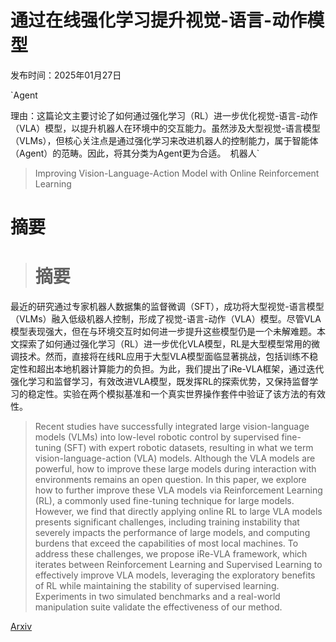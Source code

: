 # 通过在线强化学习提升视觉-语言-动作模型

发布时间：2025年01月27日

`Agent

理由：这篇论文主要讨论了如何通过强化学习（RL）进一步优化视觉-语言-动作（VLA）模型，以提升机器人在环境中的交互能力。虽然涉及大型视觉-语言模型（VLMs），但核心关注点是通过强化学习来改进机器人的控制能力，属于智能体（Agent）的范畴。因此，将其分类为Agent更为合适。` `机器人`

> Improving Vision-Language-Action Model with Online Reinforcement Learning

# 摘要

> # 摘要
最近的研究通过专家机器人数据集的监督微调（SFT），成功将大型视觉-语言模型（VLMs）融入低级机器人控制，形成了视觉-语言-动作（VLA）模型。尽管VLA模型表现强大，但在与环境交互时如何进一步提升这些模型仍是一个未解难题。本文探索了如何通过强化学习（RL）进一步优化VLA模型，RL是大型模型常用的微调技术。然而，直接将在线RL应用于大型VLA模型面临显著挑战，包括训练不稳定性和超出本地机器计算能力的负担。为此，我们提出了iRe-VLA框架，通过迭代强化学习和监督学习，有效改进VLA模型，既发挥RL的探索优势，又保持监督学习的稳定性。实验在两个模拟基准和一个真实世界操作套件中验证了该方法的有效性。

> Recent studies have successfully integrated large vision-language models (VLMs) into low-level robotic control by supervised fine-tuning (SFT) with expert robotic datasets, resulting in what we term vision-language-action (VLA) models. Although the VLA models are powerful, how to improve these large models during interaction with environments remains an open question. In this paper, we explore how to further improve these VLA models via Reinforcement Learning (RL), a commonly used fine-tuning technique for large models. However, we find that directly applying online RL to large VLA models presents significant challenges, including training instability that severely impacts the performance of large models, and computing burdens that exceed the capabilities of most local machines. To address these challenges, we propose iRe-VLA framework, which iterates between Reinforcement Learning and Supervised Learning to effectively improve VLA models, leveraging the exploratory benefits of RL while maintaining the stability of supervised learning. Experiments in two simulated benchmarks and a real-world manipulation suite validate the effectiveness of our method.

[Arxiv](https://arxiv.org/abs/2501.16664)